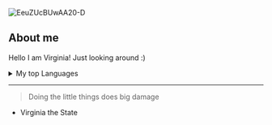 ![EeuZUcBUwAA20-D](https://github.com/Virginia700/Virginia700/assets/134525133/226f12a3-ac3c-456c-a736-5a541f0460cb)

<!--I honlesty don't know what just happen-->
## About me
Hello I am Virginia! Just looking around :)

<!-- Add more details about me later -->

<details>
  <summary>My top Languages</summary><br>
  
| Rank | THING-TO-RANK |
|-----:|---------------|
|     1| HTML          |
|     2| PHP           |
|     3| Javascript    |

</details>

---
> Doing the little things does big damage
- Virginia the State
